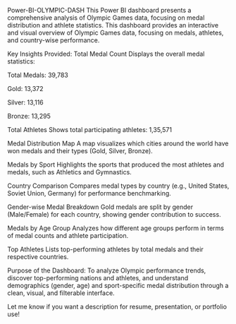  Power-BI-OLYMPIC-DASH
This Power BI dashboard presents a comprehensive analysis of Olympic Games data, focusing on medal distribution and athlete statistics.
This dashboard provides an interactive and visual overview of Olympic Games data, focusing on medals, athletes, and country-wise performance.

 Key Insights Provided:
 Total Medal Count
Displays the overall medal statistics:

Total Medals: 39,783

Gold: 13,372

Silver: 13,116

Bronze: 13,295

Total Athletes
Shows total participating athletes: 1,35,571

 Medal Distribution Map
A map visualizes which cities around the world have won medals and their types (Gold, Silver, Bronze).

 Medals by Sport
Highlights the sports that produced the most athletes and medals, such as Athletics and Gymnastics.

 Country Comparison
Compares medal types by country (e.g., United States, Soviet Union, Germany) for performance benchmarking.

 Gender-wise Medal Breakdown
Gold medals are split by gender (Male/Female) for each country, showing gender contribution to success.

 Medals by Age Group
Analyzes how different age groups perform in terms of medal counts and athlete participation.

 Top Athletes
Lists top-performing athletes by total medals and their respective countries.

 Purpose of the Dashboard:
To analyze Olympic performance trends, discover top-performing nations and athletes, and understand demographics (gender, age) and sport-specific medal distribution through a clean, visual, and filterable interface.

Let me know if you want a description for resume, presentation, or portfolio use!
